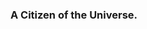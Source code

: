 ### A Citizen of the Universe.

<!--
**AnOldSlowHorse/AnOldSlowHorse** is a ✨ _special_ ✨ repository because its `README.md` (this file) appears on your GitHub profile.

Here are some ideas to get you started:

